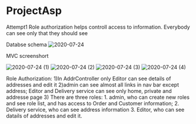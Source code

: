 # ProjectAsp
Attempt1
Role authorization helps controll access to information. Everybody can see only that they should see




Databse schema
![2020-07-24](https://user-images.githubusercontent.com/56975146/88403241-4be24880-cd9a-11ea-9a6c-e51cfeb2c409.png)




MVC screenshort

![2020-07-24 (1)](https://user-images.githubusercontent.com/56975146/88403461-96fc5b80-cd9a-11ea-93c6-b73c80510eee.png)
![2020-07-24 (2)](https://user-images.githubusercontent.com/56975146/88403464-9794f200-cd9a-11ea-8303-5840e1df7c5a.png)
![2020-07-24 (3)](https://user-images.githubusercontent.com/56975146/88403470-98c61f00-cd9a-11ea-9567-bd3fd05d878b.png)
![2020-07-24 (4)](https://user-images.githubusercontent.com/56975146/88403471-98c61f00-cd9a-11ea-8d86-5d90b20a3938.png)



Role Authorization:
1)In AddrController only Editor can see details of addresses and edit it
2)admin can see almost all links in nav bar except address; Editor and Delivery service can see only home, private and addresse page
3)   There are three roles:
    1. admin, who can create new roles and see role list, and has access to Order and Customer information;
    2. Delivery service, who can see address information
    3. Editor, who can see datails of addresses and edit it.
